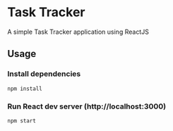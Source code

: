# Task Tracker

A simple Task Tracker application using ReactJS

## Usage

### Install dependencies

```
npm install
```

### Run React dev server (http://localhost:3000)

```
npm start
```